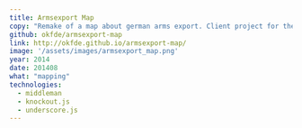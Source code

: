```yaml
---
title: Armsexport Map
copy: "Remake of a map about german arms export. Client project for the OKF."
github: okfde/armsexport-map
link: http://okfde.github.io/armsexport-map/
image: '/assets/images/armsexport_map.png'
year: 2014
date: 201408
what: "mapping"
technologies:
  - middleman
  - knockout.js
  - underscore.js
---
```

